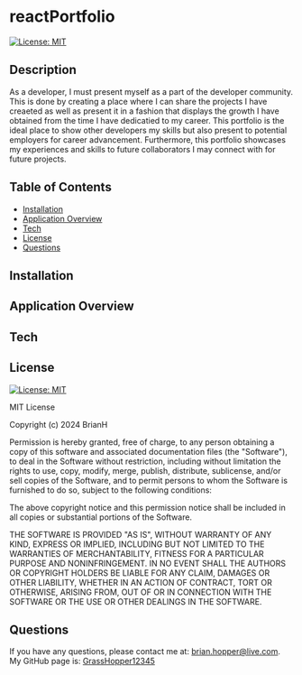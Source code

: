 # reactPortfolio

[![License: MIT](https://img.shields.io/badge/License-MIT-yellow.svg)](https://github.com/GrassHopper12345/reactPortfolio/blob/main/LICENSE)

## Description
As a developer, I must present myself as a part of the developer community. This is done by creating a place where I can share the projects I have creaeted as well as present it in a fashion that displays the growth I have obtained from the time I have dedicatied to my career. This portfolio is the ideal place to show other developers my skills but also present to potential employers for career advancement. Furthermore, this portfolio showcases my experiences and skills to future collaborators I may connect with for future projects.

## Table of Contents
- [Installation](#installation)
- [Application Overview](#application)
- [Tech](#tech)
- [License](#license)
- [Questions](#questions)


## Installation


## Application Overview


## Tech


## License

[![License: MIT](https://img.shields.io/badge/License-MIT-yellow.svg)](https://github.com/GrassHopper12345/reactPortfolio/blob/main/LICENSE)

MIT License

Copyright (c) 2024 BrianH

Permission is hereby granted, free of charge, to any person obtaining a copy
of this software and associated documentation files (the "Software"), to deal
in the Software without restriction, including without limitation the rights
to use, copy, modify, merge, publish, distribute, sublicense, and/or sell
copies of the Software, and to permit persons to whom the Software is
furnished to do so, subject to the following conditions:

The above copyright notice and this permission notice shall be included in all
copies or substantial portions of the Software.

THE SOFTWARE IS PROVIDED "AS IS", WITHOUT WARRANTY OF ANY KIND, EXPRESS OR
IMPLIED, INCLUDING BUT NOT LIMITED TO THE WARRANTIES OF MERCHANTABILITY,
FITNESS FOR A PARTICULAR PURPOSE AND NONINFRINGEMENT. IN NO EVENT SHALL THE
AUTHORS OR COPYRIGHT HOLDERS BE LIABLE FOR ANY CLAIM, DAMAGES OR OTHER
LIABILITY, WHETHER IN AN ACTION OF CONTRACT, TORT OR OTHERWISE, ARISING FROM,
OUT OF OR IN CONNECTION WITH THE SOFTWARE OR THE USE OR OTHER DEALINGS IN THE
SOFTWARE.

## Questions
If you have any questions, please contact me at: [brian.hopper@live.com](brian.hopper@live.com).
My GitHub page is: [GrassHopper12345](https://github.com/Grasshopper12345)
